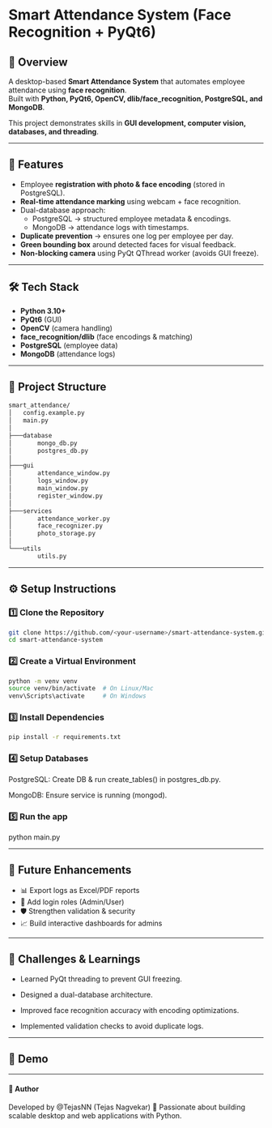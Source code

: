 # Smart Attendance System (Face Recognition + PyQt6)

## 📌 Overview
A desktop-based **Smart Attendance System** that automates employee attendance using **face recognition**.  
Built with **Python, PyQt6, OpenCV, dlib/face_recognition, PostgreSQL, and MongoDB**.  

This project demonstrates skills in **GUI development, computer vision, databases, and threading**.  

---

## 🚀 Features
- Employee **registration with photo & face encoding** (stored in PostgreSQL).  
- **Real-time attendance marking** using webcam + face recognition.  
- Dual-database approach:  
  - PostgreSQL → structured employee metadata & encodings.  
  - MongoDB → attendance logs with timestamps.  
- **Duplicate prevention** → ensures one log per employee per day.  
- **Green bounding box** around detected faces for visual feedback.  
- **Non-blocking camera** using PyQt QThread worker (avoids GUI freeze).  

---

## 🛠️ Tech Stack
- **Python 3.10+**
- **PyQt6** (GUI)
- **OpenCV** (camera handling)
- **face_recognition/dlib** (face encodings & matching)
- **PostgreSQL** (employee data)
- **MongoDB** (attendance logs)

---

## 📂 Project Structure

```bash
smart_attendance/
│   config.example.py
│   main.py
│
├───database
│       mongo_db.py
│       postgres_db.py
│
├───gui
│       attendance_window.py
│       logs_window.py
│       main_window.py
│       register_window.py
│
├───services
│       attendance_worker.py
│       face_recognizer.py
│       photo_storage.py
│
└───utils
        utils.py
```

---

## ⚙️ Setup Instructions

### 1️⃣ Clone the Repository
```bash
git clone https://github.com/<your-username>/smart-attendance-system.git
cd smart-attendance-system
```

### 2️⃣ Create a Virtual Environment
```bash
python -m venv venv
source venv/bin/activate  # On Linux/Mac
venv\Scripts\activate     # On Windows
```

### 3️⃣ Install Dependencies
```bash
pip install -r requirements.txt
```

### 4️⃣ Setup Databases

PostgreSQL: Create DB & run create_tables() in postgres_db.py.

MongoDB: Ensure service is running (mongod).


### 5️⃣ Run the app

python main.py

---

## 🌟 Future Enhancements

- 📊 Export logs as Excel/PDF reports
- 🔑 Add login roles (Admin/User)
- 🛡️ Strengthen validation & security
- 📈 Build interactive dashboards for admins

---

## 🙌 Challenges & Learnings

- Learned PyQt threading to prevent GUI freezing.

- Designed a dual-database architecture.

- Improved face recognition accuracy with encoding optimizations.

- Implemented validation checks to avoid duplicate logs.

---

## 📸 Demo



---

#### 👤 Author

Developed by @TejasNN (Tejas Nagvekar)
🚀 Passionate about building scalable desktop and web applications with Python.

